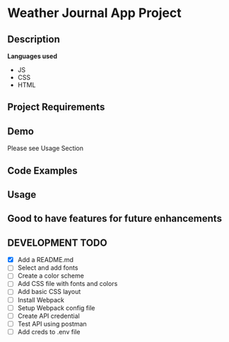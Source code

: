 # Weather Journal App Project

## Description
**Languages used**
- JS
- CSS
- HTML

## Project Requirements


## Demo
Please see Usage Section

## Code Examples


## Usage


## Good to have features for future enhancements


## DEVELOPMENT TODO
- [x] Add a README.md
- [ ] Select and add fonts
- [ ] Create a color scheme
- [ ] Add CSS file with fonts and colors
- [ ] Add basic CSS layout
- [ ] Install Webpack
- [ ] Setup Webpack config file
- [ ] Create API credential
- [ ] Test API using postman
- [ ] Add creds to .env file
